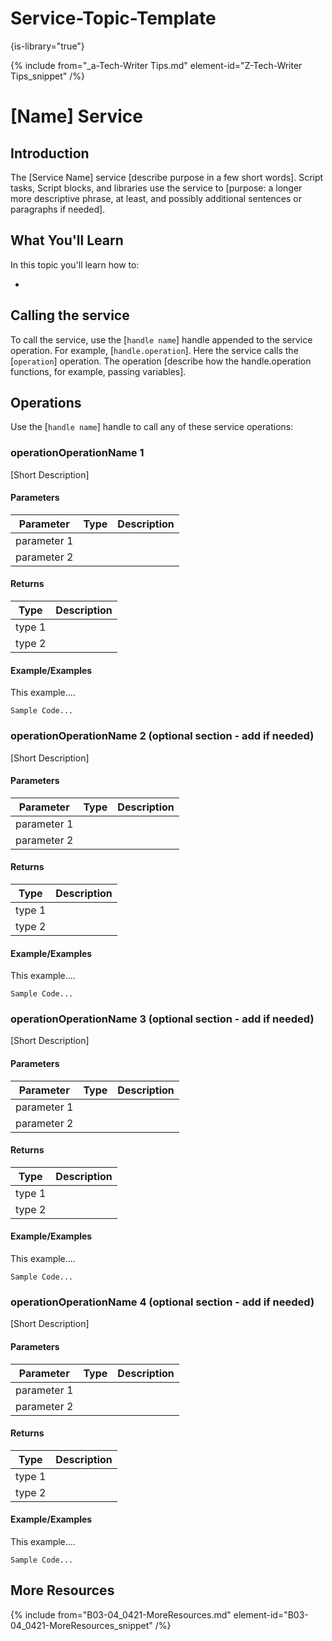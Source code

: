 # Service-Topic-Template

{is-library="true"}

<snippet id="Service-Topic-Template_snippet">

 {% include from="_a-Tech-Writer Tips.md" element-id="Z-Tech-Writer Tips_snippet" /%}

# [Name] Service

## Introduction

The [Service Name] service [describe purpose in a few short words]. Script tasks, Script blocks, and libraries use the service to [purpose: a longer more descriptive phrase, at least, and possibly additional sentences or paragraphs if needed].

## What You'll Learn

In this topic you'll learn how to:

*  

## Calling the service

To call the service, use the [`handle name`] handle appended to the service operation. For example, [`handle.operation`]. Here the service calls the [`operation`] operation. The operation [describe how the handle.operation functions, for example, passing variables].

## Operations

Use the [`handle name`] handle to call any of these service operations:

### operationOperationName 1

[Short Description]

#### Parameters

|  Parameter  | Type | Description |
|-------------|------|-------------|
| parameter 1 |    |           |
| parameter 2 |    |           |

#### Returns

|  Type  | Description |
|--------|-------------|
| type 1 |           |
| type 2 |           |

#### Example/Examples

This example....
```
Sample Code...
```

### operationOperationName 2 (optional section - add if needed)

[Short Description]

#### Parameters

|  Parameter  | Type | Description |
|-------------|------|-------------|
| parameter 1 |    |           |
| parameter 2 |    |           |

#### Returns

|  Type  | Description |
|--------|-------------|
| type 1 |           |
| type 2 |           |

#### Example/Examples

This example....
```
Sample Code...
```

### operationOperationName 3 (optional section - add if needed)

[Short Description]

#### Parameters

|  Parameter  | Type | Description |
|-------------|------|-------------|
| parameter 1 |    |           |
| parameter 2 |    |           |

#### Returns

|  Type  | Description |
|--------|-------------|
| type 1 |           |
| type 2 |           |

#### Example/Examples

This example....
```
Sample Code...
```
### operationOperationName 4 (optional section - add if needed)

[Short Description]

#### Parameters

|  Parameter  | Type | Description |
|-------------|------|-------------|
| parameter 1 |    |           |
| parameter 2 |    |           |

#### Returns

|  Type  | Description |
|--------|-------------|
| type 1 |           |
| type 2 |           |

#### Example/Examples

This example....
```
Sample Code...
```

## More Resources

{% include from="B03-04_0421-MoreResources.md" element-id="B03-04_0421-MoreResources_snippet" /%}

 


</snippet>